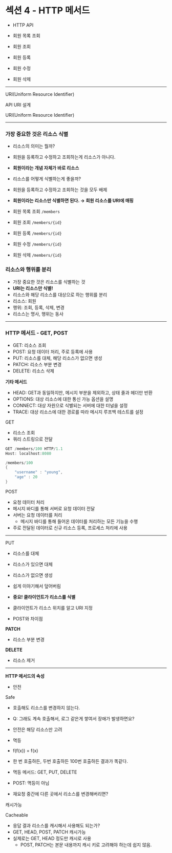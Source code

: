 # 섹션 4 - HTTP 메서드

- HTTP API

- 회원 목록 조회
- 회원 조회
- 회원 등록
- 회원 수정
- 회원 삭제

---

URI(Uniform Resource Identifier)

API URI 설계

URI(Uniform Resource Identifier)

---

### 가장 중요한 것은 리소스 식별

- 리소스의 의미는 뭘까?
- 회원을 등록하고 수정하고 조회하는게 리소스가 아니다.
- **회원이라는 개념 자체가 바로 리소스**
- 리소스를 어떻게 식별하는게 좋을까?
- 회원을 등록하고 수정하고 조회하는 것을 모두 배제
- **회원이라는 리소스만 식별하면 된다. → 회원 리소스를 URI에 매핑**

- 회원 목록 조회 `/members`
- 회원 조회 `/members/{id}`
- 회원 등록 `/members/{id}`
- 회원 수정 `/members/{id}`
- 회원 삭제 `/members/{id}`

### 리소스와 행위를 분리

- 가장 중요한 것은 리소스를 식별하는 것
- **URI는 리소스만 식별!**
- 리소스와 해당 리소스를 대상으로 하는 행위를 분리
- 리소스: 회원
- 행위: 조회, 등록, 삭제, 변경
- 리소스는 명사, 행위는 동사

---

### HTTP 메서드 - GET, POST

- GET: 리소스 조회
- POST: 요청 데이터 처리, 주로 등록에 사용
- PUT: 리소스를 대체, 해당 리소스가 없으면 생성
- PATCH: 리소스 부분 변경
- DELETE: 리소스 삭제

**기타 메서드**

- HEAD: GET과 동일하지만, 메시지 부분을 제외하고, 상태 줄과 헤더만 반환
- OPTIONS: 대상 리소스에 대한 통신 가능 옵션을 설명
- CONNECT: 대상 자원으로 식별되는 서버에 대한 터널을 설정
- TRACE: 대상 리소스에 대한 경로를 따라 메시지 루프백 테스트를 설정

GET

- 리소스 조회
- 쿼리 스트링으로 전달

```java
GET /members/100 HTTP/1.1
Host: localhost:8080

/members/100
{
	"username" : "young",
	"age" : 20
}
```

POST

- 요청 데이터 처리
- 메시지 바디를 통해 서버로 요청 데이터 전달
- 서버는 요청 데이터를 처리
    - 메시지 바디를 통해 들어온 데이터를 처리하는 모든 기능을 수행
- 주로 전달된 데이터로 신규 리소스 등록, 프로세스 처리에 사용

---

PUT

- 리소스를 대체
- 리소스가 있으면 대체
- 리소스가 없으면 생성
- 쉽게 이야기해서 덮어버림

- **중요! 클라이언트가 리소스를 식별**
- 클라이언트가 리소스 위치를 알고 URI 지정
- POST와 차이점

**PATCH**

- 리소스 부분 변경

**DELETE**

- 리소스 제거

---

**HTTP 메서드의 속성**

- 안전

Safe

- 호출해도 리소스를 변경하지 않는다.
- Q: 그래도 계속 호출해서, 로그 같은게 쌓여서 장애가 발생하면요?
- 안전은 해당 리소스만 고려

- 멱등
- f(f(x)) = f(x)
- 한 번 호출하든, 두번 호출하든 100번 호출하든 결과가 똑같다.
- 멱등 메서드: GET, PUT, DELETE
- POST: 멱등이 아님
- 재요청 중간에 다른 곳에서 리소스를 변경해버리면?

캐시가능

Cacheable

- 응답 결과 리소스를 캐시해서 사용해도 되는가?
- GET, HEAD, POST, PATCH 캐시가능
- 실제로는 GET, HEAD 정도만 캐시로 사용
    - POST, PATCH는 본문 내용까지 캐시 키로 고려해야 하는데 쉽지 않음.